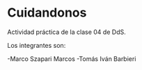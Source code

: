 # Cuidandonos
Actividad práctica de la clase 04 de DdS.

Los integrantes son:

-Marco Szapari Marcos
-Tomás Iván Barbieri
